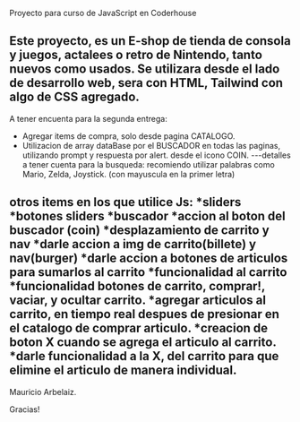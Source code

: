 ﻿Proyecto para curso de JavaScript en Coderhouse

Este proyecto, es un E-shop de tienda de consola y juegos, actalees o retro de Nintendo, tanto nuevos como usados.
Se utilizara desde el lado de desarrollo web, sera con HTML, Tailwind con algo de  CSS agregado.
------------------------------------------------------------------------------------------------------------------------------------------
A tener encuenta para la segunda entrega:

* Agregar items de compra, solo desde pagina CATALOGO. 
* Utilizacion de array dataBase por el BUSCADOR en todas las paginas, utilizando prompt y respuesta por alert.  desde el icono COIN.
  ---detalles a tener cuenta para la busqueda: recomiendo utilizar palabras como Mario, Zelda, Joystick. (con mayuscula en la primer letra)

otros items en los que utilice Js:
*sliders
*botones sliders
*buscador
*accion al boton del buscador (coin)
*desplazamiento de carrito y nav
*darle accion a img de carrito(billete) y nav(burger)
*darle accion a botones de articulos para sumarlos al carrito
*funcionalidad al carrito
*funcionalidad botones de carrito, comprar!, vaciar, y ocultar carrito.
*agregar articulos al carrito, en tiempo real despues de presionar en el catalogo de comprar articulo.
*creacion de boton X cuando se agrega el articulo al carrito.
*darle funcionalidad a la X, del carrito para que elimine el articulo de manera individual.
------------------------------------------------------------------------------------------------------------------------------------------
Mauricio Arbelaiz.

Gracias!

